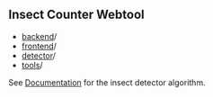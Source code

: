 ## Insect Counter Webtool

- [backend](backend/)/
- [frontend](frontend/)/
- [detector](detector/)/
- [tools](tools/)/

See [Documentation](detector/README.md) for the insect detector algorithm.
